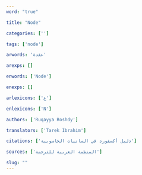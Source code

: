 ```yaml
---
word: "true"

title: "Node"

categories: ['']

tags: ['node']

arwords: 'عقدة'

arexps: []

enwords: ['Node']

enexps: []

arlexicons: ['ع']

enlexicons: ['N']

authors: ['Ruqayya Roshdy']

translators: ['Tarek Ibrahim']

citations: ['دليل أكسفورد في السانيات الحاسوبية']

sources: ['المنظمة العربية للترجمة']

slug: ""
---
```

